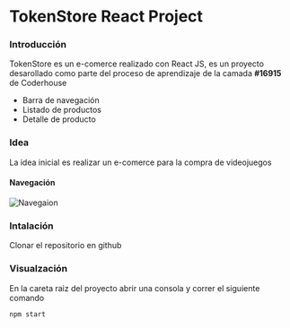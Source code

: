 # TokenStore React Project
### Introducción
TokenStore es un e-comerce realizado con React JS, es un proyecto desarollado como parte del proceso de aprendizaje de la camada **#16915** de Coderhouse

* Barra de navegación
* Listado de productos
* Detalle de producto

### Idea
La idea inicial es realizar un e-comerce para la compra de videojuegos

#### Navegación

![Navegaion](https://github.com/Maggi3Mae/otalora-react-project/blob/main/TokenStore.gif?raw=true)


### Intalación
Clonar el repositorio en github

### Visualzación

En la careta raiz del proyecto abrir una consola y correr el siguiente comando

``` 
npm start
```
